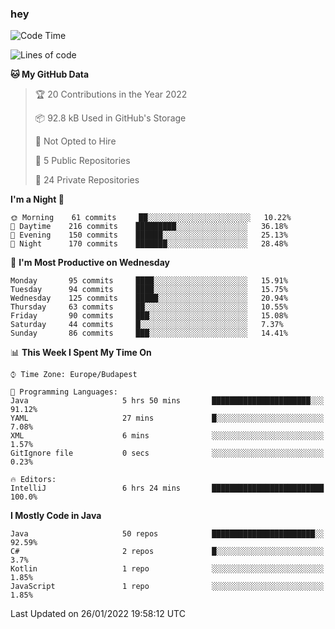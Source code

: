 ### hey

<!--START_SECTION:waka-->
![Code Time](http://img.shields.io/badge/Code%20Time-491%20hrs%207%20mins-blue)

![Lines of code](https://img.shields.io/badge/From%20Hello%20World%20I%27ve%20Written-441%20Thousand%20lines%20of%20code-blue)

**🐱 My GitHub Data** 

> 🏆 20 Contributions in the Year 2022
 > 
> 📦 92.8 kB Used in GitHub's Storage 
 > 
> 🚫 Not Opted to Hire
 > 
> 📜 5 Public Repositories 
 > 
> 🔑 24 Private Repositories  
 > 
**I'm a Night 🦉** 

```text
🌞 Morning    61 commits     ██░░░░░░░░░░░░░░░░░░░░░░░   10.22% 
🌆 Daytime    216 commits    █████████░░░░░░░░░░░░░░░░   36.18% 
🌃 Evening    150 commits    ██████░░░░░░░░░░░░░░░░░░░   25.13% 
🌙 Night      170 commits    ███████░░░░░░░░░░░░░░░░░░   28.48%

```
📅 **I'm Most Productive on Wednesday** 

```text
Monday       95 commits     ████░░░░░░░░░░░░░░░░░░░░░   15.91% 
Tuesday      94 commits     ████░░░░░░░░░░░░░░░░░░░░░   15.75% 
Wednesday    125 commits    █████░░░░░░░░░░░░░░░░░░░░   20.94% 
Thursday     63 commits     ██░░░░░░░░░░░░░░░░░░░░░░░   10.55% 
Friday       90 commits     ███░░░░░░░░░░░░░░░░░░░░░░   15.08% 
Saturday     44 commits     █░░░░░░░░░░░░░░░░░░░░░░░░   7.37% 
Sunday       86 commits     ███░░░░░░░░░░░░░░░░░░░░░░   14.41%

```


📊 **This Week I Spent My Time On** 

```text
⌚︎ Time Zone: Europe/Budapest

💬 Programming Languages: 
Java                     5 hrs 50 mins       ██████████████████████░░░   91.12% 
YAML                     27 mins             █░░░░░░░░░░░░░░░░░░░░░░░░   7.08% 
XML                      6 mins              ░░░░░░░░░░░░░░░░░░░░░░░░░   1.57% 
GitIgnore file           0 secs              ░░░░░░░░░░░░░░░░░░░░░░░░░   0.23%

🔥 Editors: 
IntelliJ                 6 hrs 24 mins       █████████████████████████   100.0%

```

**I Mostly Code in Java** 

```text
Java                     50 repos            ███████████████████████░░   92.59% 
C#                       2 repos             █░░░░░░░░░░░░░░░░░░░░░░░░   3.7% 
Kotlin                   1 repo              ░░░░░░░░░░░░░░░░░░░░░░░░░   1.85% 
JavaScript               1 repo              ░░░░░░░░░░░░░░░░░░░░░░░░░   1.85%

```



 Last Updated on 26/01/2022 19:58:12 UTC
<!--END_SECTION:waka-->
